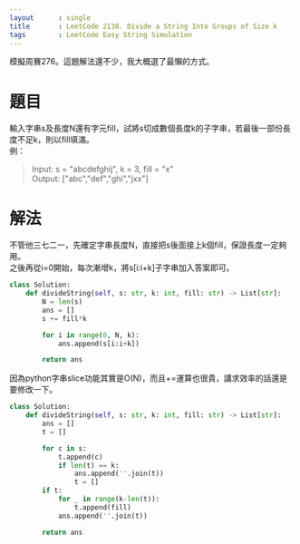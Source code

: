 ```yaml
---
layout      : single
title       : LeetCode 2138. Divide a String Into Groups of Size k
tags 		: LeetCode Easy String Simulation
---
```

模擬周賽276。這題解法還不少，我大概選了最懶的方式。

# 題目
輸入字串s及長度N還有字元fill，試將s切成數個長度k的子字串，若最後一部份長度不足k，則以fill填滿。  
例：  
> Input: s = "abcdefghij", k = 3, fill = "x"  
> Output: ["abc","def","ghi","jxx"]

# 解法
不管他三七二一，先確定字串長度N，直接把s後面接上k個fill，保證長度一定夠用。  
之後再從i=0開始，每次漸增k，將s[i:i+k]子字串加入答案即可。

```python
class Solution:
    def divideString(self, s: str, k: int, fill: str) -> List[str]:
        N = len(s)
        ans = []
        s += fill*k

        for i in range(0, N, k):
            ans.append(s[i:i+k])

        return ans

```

因為python字串slice功能其實是O(N)，而且+=運算也很貴，講求效率的話還是要修改一下。

```python
class Solution:
    def divideString(self, s: str, k: int, fill: str) -> List[str]:
        ans = []
        t = []

        for c in s:
            t.append(c)
            if len(t) == k:
                ans.append(''.join(t))
                t = []
        if t:
            for _ in range(k-len(t)):
                t.append(fill)
            ans.append(''.join(t))

        return ans

```